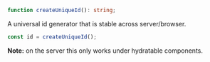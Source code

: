 <Title>createUniqueId</Title>

```ts
function createUniqueId(): string;
```

A universal id generator that is stable across server/browser.

```ts
const id = createUniqueId();
```

__Note:__ on the server this only works under hydratable components.